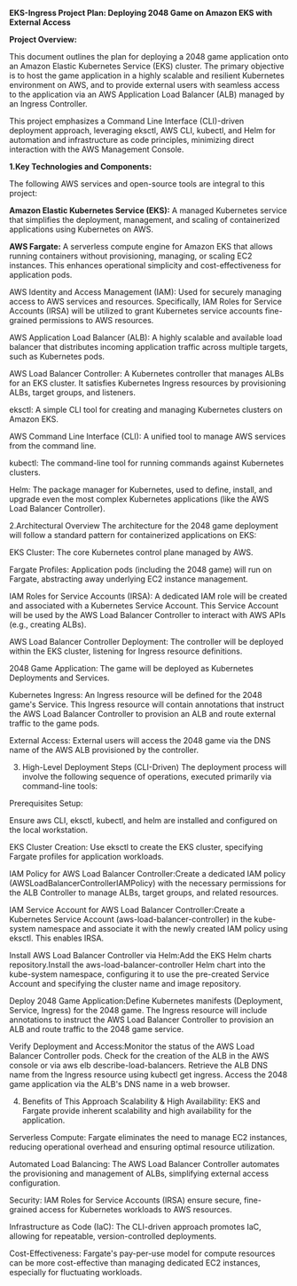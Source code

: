 **EKS-Ingress Project Plan: Deploying 2048 Game on Amazon EKS with External Access**



**Project Overview:**

This document outlines the plan for deploying a 2048 game application onto an Amazon Elastic Kubernetes Service (EKS) cluster. The primary objective is to host the game application in a highly scalable and resilient Kubernetes environment on AWS, and to provide external users with seamless access to the application via an AWS Application Load Balancer (ALB) managed by an Ingress Controller.

This project emphasizes a Command Line Interface (CLI)-driven deployment approach, leveraging eksctl, AWS CLI, kubectl, and Helm for automation and infrastructure as code principles, minimizing direct interaction with the AWS Management Console.


**1.Key Technologies and Components:**

The following AWS services and open-source tools are integral to this project:

**Amazon Elastic Kubernetes Service (EKS):** A managed Kubernetes service that simplifies the deployment, management, and scaling of containerized applications using Kubernetes on AWS.


**AWS Fargate:** A serverless compute engine for Amazon EKS that allows running containers without provisioning, managing, or scaling EC2 instances. This enhances operational simplicity and cost-effectiveness for application pods.

AWS Identity and Access Management (IAM): Used for securely managing access to AWS services and resources. Specifically, IAM Roles for Service Accounts (IRSA) will be utilized to grant Kubernetes service accounts fine-grained permissions to AWS resources.

AWS Application Load Balancer (ALB): A highly scalable and available load balancer that distributes incoming application traffic across multiple targets, such as Kubernetes pods.

AWS Load Balancer Controller: A Kubernetes controller that manages ALBs for an EKS cluster. It satisfies Kubernetes Ingress resources by provisioning ALBs, target groups, and listeners.

eksctl: A simple CLI tool for creating and managing Kubernetes clusters on Amazon EKS.

AWS Command Line Interface (CLI): A unified tool to manage AWS services from the command line.

kubectl: The command-line tool for running commands against Kubernetes clusters.

Helm: The package manager for Kubernetes, used to define, install, and upgrade even the most complex Kubernetes applications (like the AWS Load Balancer Controller).

2.Architectural Overview
The architecture for the 2048 game deployment will follow a standard pattern for containerized applications on EKS:

EKS Cluster: The core Kubernetes control plane managed by AWS.

Fargate Profiles: Application pods (including the 2048 game) will run on Fargate, abstracting away underlying EC2 instance management.

IAM Roles for Service Accounts (IRSA): A dedicated IAM role will be created and associated with a Kubernetes Service Account. This Service Account will be used by the AWS Load Balancer Controller to interact with AWS APIs (e.g., creating ALBs).

AWS Load Balancer Controller Deployment: The controller will be deployed within the EKS cluster, listening for Ingress resource definitions.

2048 Game Application: The game will be deployed as Kubernetes Deployments and Services.

Kubernetes Ingress: An Ingress resource will be defined for the 2048 game's Service. This Ingress resource will contain annotations that instruct the AWS Load Balancer Controller to provision an ALB and route external traffic to the game pods.

External Access: External users will access the 2048 game via the DNS name of the AWS ALB provisioned by the controller.

3. High-Level Deployment Steps (CLI-Driven)
The deployment process will involve the following sequence of operations, executed primarily via command-line tools:

Prerequisites Setup:

Ensure aws CLI, eksctl, kubectl, and helm are installed and configured on the local workstation.

EKS Cluster Creation: Use eksctl to create the EKS cluster, specifying Fargate profiles for application workloads.

IAM Policy for AWS Load Balancer Controller:Create a dedicated IAM policy (AWSLoadBalancerControllerIAMPolicy) with the necessary permissions for the ALB Controller to manage ALBs, target groups, and related resources.

IAM Service Account for AWS Load Balancer Controller:Create a Kubernetes Service Account (aws-load-balancer-controller) in the kube-system namespace and associate it with the newly created IAM policy using eksctl. This enables IRSA.

Install AWS Load Balancer Controller via Helm:Add the EKS Helm charts repository.Install the aws-load-balancer-controller Helm chart into the kube-system namespace, configuring it to use the pre-created Service Account and specifying the cluster name and image repository.

Deploy 2048 Game Application:Define Kubernetes manifests (Deployment, Service, Ingress) for the 2048 game.
The Ingress resource will include annotations to instruct the AWS Load Balancer Controller to provision an ALB and route traffic to the 2048 game service.

Verify Deployment and Access:Monitor the status of the AWS Load Balancer Controller pods.
Check for the creation of the ALB in the AWS console or via aws elb describe-load-balancers.
Retrieve the ALB DNS name from the Ingress resource using kubectl get ingress.
Access the 2048 game application via the ALB's DNS name in a web browser.

4. Benefits of This Approach
Scalability & High Availability: EKS and Fargate provide inherent scalability and high availability for the application.

Serverless Compute: Fargate eliminates the need to manage EC2 instances, reducing operational overhead and ensuring optimal resource utilization.

Automated Load Balancing: The AWS Load Balancer Controller automates the provisioning and management of ALBs, simplifying external access configuration.

Security: IAM Roles for Service Accounts (IRSA) ensure secure, fine-grained access for Kubernetes workloads to AWS resources.

Infrastructure as Code (IaC): The CLI-driven approach promotes IaC, allowing for repeatable, version-controlled deployments.

Cost-Effectiveness: Fargate's pay-per-use model for compute resources can be more cost-effective than managing dedicated EC2 instances, especially for fluctuating workloads.
